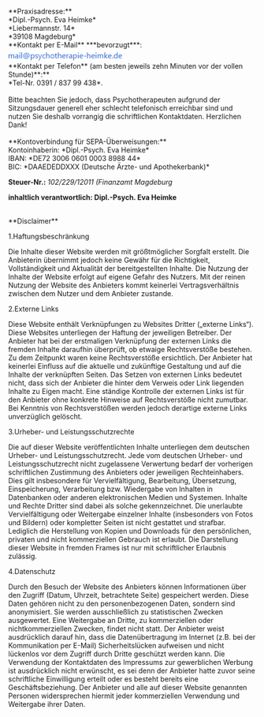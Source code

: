 <br>
**Praxisadresse:**
<br>*Dipl.-Psych. Eva Heimke*
<br>*Liebermannstr. 14*
<br>*39108 Magdeburg*

<br>
**Kontakt per E-Mail** ***bevorzugt***:
<br><img src="/static/img/landing/Mailadresse.png">

<br>
**Kontakt per Telefon** (am besten jeweils zehn Minuten vor der vollen Stunde)**:**
<br>*Tel-Nr. 0391 / 837 99 438*.
<br><br>Bitte beachten Sie jedoch, dass Psychotherapeuten aufgrund der Sitzungsdauer generell eher schlecht telefonisch erreichbar sind und nutzen Sie deshalb vorrangig die schriftlichen Kontaktdaten. Herzlichen Dank!
<br>
<br>
**Kontoverbindung für SEPA-Überweisungen:**
<br>Kontoinhaberin: *Dipl.-Psych. Eva Heimke*
<br>IBAN: *DE72 3006 0601 0003 8988 44*
<br>BIC: *DAAEDEDDXXX (Deutsche Ärzte- und Apothekerbank)*

**Steuer-Nr.:**
*102/229/12011 (Finanzamt Magdeburg*

**inhaltlich verantwortlich: Dipl.-Psych. Eva Heimke**

<br>
**Disclaimer**

1.Haftungsbeschränkung

Die Inhalte dieser Website werden mit größtmöglicher Sorgfalt erstellt. Die Anbieterin übernimmt jedoch keine Gewähr für die Richtigkeit, Vollständigkeit und Aktualität der bereitgestellten Inhalte. Die Nutzung der Inhalte der Website erfolgt auf eigene Gefahr des Nutzers. Mit der reinen Nutzung der Website des Anbieters kommt keinerlei Vertragsverhältnis zwischen dem Nutzer und dem Anbieter zustande.

2.Externe Links

Diese Website enthält Verknüpfungen zu Websites Dritter („externe Links“). Diese Websites unterliegen der Haftung der jeweiligen Betreiber. Der Anbieter hat bei der erstmaligen Verknüpfung der externen Links die fremden Inhalte daraufhin überprüft, ob etwaige Rechtsverstöße bestehen. Zu dem Zeitpunkt waren keine Rechtsverstöße ersichtlich. Der Anbieter hat keinerlei Einfluss auf die aktuelle und zukünftige Gestaltung und auf die Inhalte der verknüpften Seiten. Das Setzen von externen Links bedeutet nicht, dass sich der Anbieter die hinter dem Verweis oder Link liegenden Inhalte zu Eigen macht. Eine ständige Kontrolle der externen Links ist für den Anbieter ohne konkrete Hinweise auf Rechtsverstöße nicht zumutbar. Bei Kenntnis von Rechtsverstößen werden jedoch derartige externe Links unverzüglich gelöscht.

3.Urheber- und Leistungsschutzrechte

Die auf dieser Website veröffentlichten Inhalte unterliegen dem deutschen Urheber- und Leistungsschutzrecht. Jede vom deutschen Urheber- und Leistungsschutzrecht nicht zugelassene Verwertung bedarf der vorherigen schriftlichen Zustimmung des Anbieters oder jeweiligen Rechteinhabers. Dies gilt insbesondere für Vervielfältigung, Bearbeitung, Übersetzung, Einspeicherung, Verarbeitung bzw. Wiedergabe von Inhalten in Datenbanken oder anderen elektronischen Medien und Systemen. Inhalte und Rechte Dritter sind dabei als solche gekennzeichnet. Die unerlaubte Vervielfältigung oder Weitergabe einzelner Inhalte (insbesonders von Fotos und Bildern) oder kompletter Seiten ist nicht gestattet und strafbar. Lediglich die Herstellung von Kopien und Downloads für den persönlichen, privaten und nicht kommerziellen Gebrauch ist erlaubt.
Die Darstellung dieser Website in fremden Frames ist nur mit schriftlicher Erlaubnis zulässig.

4.Datenschutz

Durch den Besuch der Website des Anbieters können Informationen über den Zugriff (Datum, Uhrzeit, betrachtete Seite) gespeichert werden. Diese Daten gehören nicht zu den personenbezogenen Daten, sondern sind anonymisiert. Sie werden ausschließlich zu statistischen Zwecken ausgewertet. Eine Weitergabe an Dritte, zu kommerziellen oder nichtkommerziellen Zwecken, findet nicht statt.
Der Anbieter weist ausdrücklich darauf hin, dass die Datenübertragung im Internet (z.B. bei der Kommunikation per E-Mail) Sicherheitslücken aufweisen und nicht lückenlos vor dem Zugriff durch Dritte geschützt werden kann.
Die Verwendung der Kontaktdaten des Impressums zur gewerblichen Werbung ist ausdrücklich nicht erwünscht, es sei denn der Anbieter hatte zuvor seine schriftliche Einwilligung erteilt oder es besteht bereits eine Geschäftsbeziehung. Der Anbieter und alle auf dieser Website genannten Personen widersprechen hiermit jeder kommerziellen Verwendung und Weitergabe ihrer Daten.

